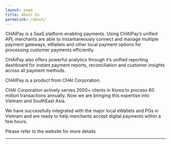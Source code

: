 ```yaml
---
layout: page
title: About Us
permalink: /about/
---
```


CHAIPay is a SaaS platform enabling payments. Using CHAIPay’s unified API, merchants are able to instantaneously connect and manage multiple payment gateways, eWallets and other local payment options for processing customer payments efficiently.

CHAIPay also offers powerful analytics through it’s unified reporting dashboard for instant payment reports, reconciliation and customer insights across all payment methods.

CHAIPay is a product from CHAI Corporation.

CHAI Corporation actively serves 2000+ clients in Korea to process 60 million transactions annually.
Now we are bringing this expertise into Vietnam and SouthEast Asia.

We have successfully integrated with the major local eWallets and PGs in Vietnam and are ready to help merchants accept digital payments within a few hours.

Please refer to the website for more details

---